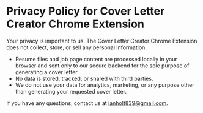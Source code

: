 # Privacy Policy for Cover Letter Creator Chrome Extension

Your privacy is important to us. The Cover Letter Creator Chrome Extension does not collect, store, or sell any personal information.

- Resume files and job page content are processed locally in your browser and sent only to our secure backend for the sole purpose of generating a cover letter.
- No data is stored, tracked, or shared with third parties.
- We do not use your data for analytics, marketing, or any purpose other than generating your requested cover letter.

If you have any questions, contact us at ianholt839@gmail.com.
